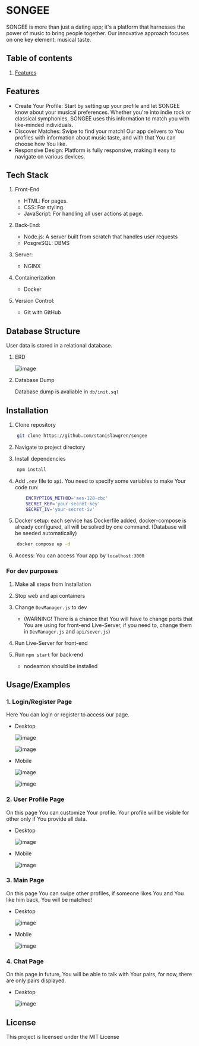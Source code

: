 
# SONGEE

SONGEE is more than just a dating app; it's a platform that harnesses the power of music to bring people together. Our innovative approach focuses on one key element: musical taste.

## Table of contents

1. [Features](#features)

## Features

- Create Your Profile: Start by setting up your profile and let SONGEE know about your musical preferences. Whether you're into indie rock or classical symphonies, SONGEE uses this information to match you with like-minded individuals.
- Discover Matches: Swipe to find your match! Our app delivers to You profiles with information about music taste, and with that You can choose how You like.
- Responsive Design: Platform is fully responsive, making it easy to navigate on various devices.




## Tech Stack

1. Front-End
    - HTML: For pages.
    - CSS: For styling.
    - JavaScript: For handling all user actions at page.

2. Back-End:
    - Node.js: A server built from scratch that handles user requests
    - PosgreSQL: DBMS

3. Server:
    - NGINX

4. Containerization
    - Docker

5. Version Control:
    - Git with GitHub


## Database Structure

User data is stored in a relational database.

1. ERD

   ![image](https://github.com/stanislawgren/songee/assets/74272783/efabc5d9-cbca-4524-8cae-180f49e53dc2)

3. Database Dump

    Database dump is avaliable in `db/init.sql`
   
## Installation

1. Clone repository

```bash
    git clone https://github.com/stanislawgren/songee
```

2. Navigate to project directory

3. Install dependencies

```bash
    npm install
```

4. Add `.env` file to `api`. You need to specify some variables to make Your code run:

   ```bash
       ENCRYPTION_METHOD='aes-128-cbc'
       SECRET_KEY='your-secret-key'
       SECRET_IV='your-secret-iv'
   ```

5. Docker setup: each service has Dockerfile added, docker-compose is already configured, all will be solved by one command. (Database will be seeded automatically)

```bash
    docker compose up -d
```

6. Access: You can access Your app by `localhost:3000`

### For dev purposes

1. Make all steps from Installation

2. Stop web and api containers

3. Change `DevManager.js` to dev
    - (WARNING! There is a chance that You will have to change ports that You are using for front-end Live-Server, if you need to, change them in `DevManager.js` and `api/sever.js`)

5. Run Live-Server for front-end

6. Run `npm start` for back-end
   - nodeamon should be installed


    
## Usage/Examples

### 1. Login/Register Page

Here You can login or register to access our page.

- Desktop
  
  ![image](https://github.com/stanislawgren/songee/assets/74272783/dc8c41d5-728f-4025-856c-c05a278a8e52)

  ![image](https://github.com/stanislawgren/songee/assets/74272783/234e234c-c9a7-4fef-9c0e-4b5601041830)

- Mobile
  
  ![image](https://github.com/stanislawgren/songee/assets/74272783/6b63979b-93f2-4ace-9c1d-7150e22d82da)

  ![image](https://github.com/stanislawgren/songee/assets/74272783/efc0488d-9c00-421b-a90b-d5512b39ddcf)

### 2. User Profile Page

On this page You can customize Your profile. Your profile will be visible for other only if You provide all data.

- Desktop
  
  ![image](https://github.com/stanislawgren/songee/assets/74272783/118cf005-d844-4a2f-9b39-d3bcaf0485b1)

- Mobile
  
  ![image](https://github.com/stanislawgren/songee/assets/74272783/972f5fae-ed87-45a1-a763-e36250219f2e)

### 3. Main Page

On this page You can swipe other profiles, if someone likes You and You like him back, You will be matched!

- Desktop
  
  ![image](https://github.com/stanislawgren/songee/assets/74272783/3c12f657-4144-4237-a88f-3d036120de9a)

- Mobile
  
  ![image](https://github.com/stanislawgren/songee/assets/74272783/dd438872-68dd-45a3-9118-c91386749876)

### 4. Chat Page

On this page in future, You will be able to talk with Your pairs, for now, there are only pairs displayed.

- Desktop
  
  ![image](https://github.com/stanislawgren/songee/assets/74272783/6c54a998-c1aa-4caa-b54e-b455d610e719)


## License
This project is licensed under the MIT License






